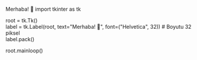 Merhaba! 👋
import tkinter as tk  

root = tk.Tk()  
label = tk.Label(root, text="Merhaba! 👋", font=("Helvetica", 32))  # Boyutu 32 piksel  
label.pack()  

root.mainloop()  
